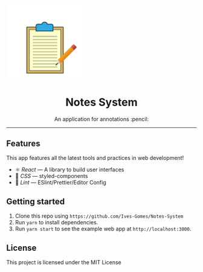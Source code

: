 <img src="notes.png" width="40%" height="40%" align="center">

<h1 align="center"> Notes System </h1>

<p align="center"> An application for annotations :pencil: </p>

---

## Features

This app features all the latest tools and practices in web development!

- ⚛ *React* — A library to build user interfaces
-  :nail_care: *CSS* — styled-components
- :sparkling_heart: *Lint* — ESlint/Prettier/Editor Config

## Getting started

  1. Clone this repo using `https://github.com/Ives-Gomes/Notes-System`
  2. Run `yarn` to install dependencies.
  3. Run `yarn start` to see the example web app at `http://localhost:3000`.

## License
This project is licensed under the MIT License 
